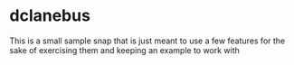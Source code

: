 # dclanebus

This is a small sample snap that is just meant to use a few features for the sake of exercising them and keeping an example to work with
